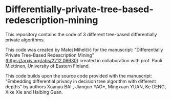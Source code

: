 # Differentially-private-tree-based-redescription-mining
This repository contains the code of 3 different tree-based differentially private algorithms.

This code was created by Matej Mihelčić for the manuscript: "Differentially Private Tree-Based Redescription Mining" (https://arxiv.org/abs/2212.06630) created in collaboration with prof. Pauli Miettinen, University of Eastern Finland. 

This code builds upon the source code provided with the manuscript: 
"Embedding differential privacy in decision tree algorithm with different depths" by authors Xuanyu BAI , Jianguo YAO*, Mingxuan YUAN, Ke DENG, Xike Xie and Haibing Guan.

